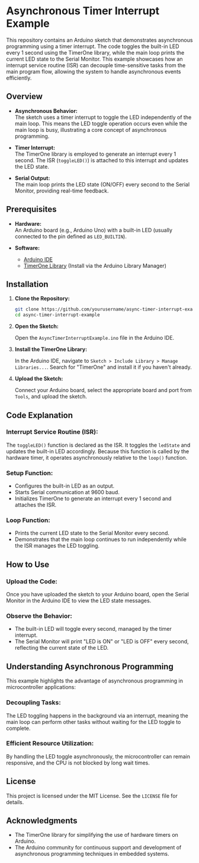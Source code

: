 # Asynchronous Timer Interrupt Example

This repository contains an Arduino sketch that demonstrates asynchronous programming using a timer interrupt. The code toggles the built-in LED every 1 second using the TimerOne library, while the main loop prints the current LED state to the Serial Monitor. This example showcases how an interrupt service routine (ISR) can decouple time-sensitive tasks from the main program flow, allowing the system to handle asynchronous events efficiently.

## Overview

- **Asynchronous Behavior:**  
  The sketch uses a timer interrupt to toggle the LED independently of the main loop. This means the LED toggle operation occurs even while the main loop is busy, illustrating a core concept of asynchronous programming.

- **Timer Interrupt:**  
  The TimerOne library is employed to generate an interrupt every 1 second. The ISR (`toggleLED()`) is attached to this interrupt and updates the LED state.

- **Serial Output:**  
  The main loop prints the LED state (ON/OFF) every second to the Serial Monitor, providing real-time feedback.

## Prerequisites

- **Hardware:**  
  An Arduino board (e.g., Arduino Uno) with a built-in LED (usually connected to the pin defined as `LED_BUILTIN`).

- **Software:**  
  - [Arduino IDE](https://www.arduino.cc/en/software)
  - [TimerOne Library](https://github.com/PaulStoffregen/TimerOne) (Install via the Arduino Library Manager)

## Installation

1. **Clone the Repository:**

   ```bash
   git clone https://github.com/yourusername/async-timer-interrupt-example.git
   cd async-timer-interrupt-example
   ```

2. **Open the Sketch:**

   Open the `AsyncTimerInterruptExample.ino` file in the Arduino IDE.

3. **Install the TimerOne Library:**

   In the Arduino IDE, navigate to `Sketch > Include Library > Manage Libraries...`. Search for "TimerOne" and install it if you haven't already.

4. **Upload the Sketch:**

   Connect your Arduino board, select the appropriate board and port from `Tools`, and upload the sketch.

## Code Explanation

### Interrupt Service Routine (ISR):

The `toggleLED()` function is declared as the ISR. It toggles the `ledState` and updates the built-in LED accordingly. Because this function is called by the hardware timer, it operates asynchronously relative to the `loop()` function.

### Setup Function:

- Configures the built-in LED as an output.
- Starts Serial communication at 9600 baud.
- Initializes TimerOne to generate an interrupt every 1 second and attaches the ISR.

### Loop Function:

- Prints the current LED state to the Serial Monitor every second.
- Demonstrates that the main loop continues to run independently while the ISR manages the LED toggling.

## How to Use

### Upload the Code:

Once you have uploaded the sketch to your Arduino board, open the Serial Monitor in the Arduino IDE to view the LED state messages.

### Observe the Behavior:

- The built-in LED will toggle every second, managed by the timer interrupt.
- The Serial Monitor will print "LED is ON" or "LED is OFF" every second, reflecting the current state of the LED.

## Understanding Asynchronous Programming

This example highlights the advantage of asynchronous programming in microcontroller applications:

### Decoupling Tasks:

The LED toggling happens in the background via an interrupt, meaning the main loop can perform other tasks without waiting for the LED toggle to complete.

### Efficient Resource Utilization:

By handling the LED toggle asynchronously, the microcontroller can remain responsive, and the CPU is not blocked by long wait times.

## License

This project is licensed under the MIT License. See the `LICENSE` file for details.

## Acknowledgments

- The TimerOne library for simplifying the use of hardware timers on Arduino.
- The Arduino community for continuous support and development of asynchronous programming techniques in embedded systems.
